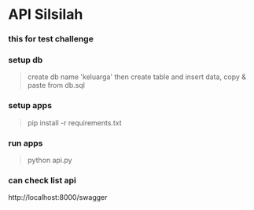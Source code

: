 # API Silsilah
### this for test challenge 

### setup db
> create db name 'keluarga' then create table and insert data, copy & paste from db.sql

### setup apps
> pip install -r requirements.txt

### run apps
> python api.py

### can check list api 
http://localhost:8000/swagger